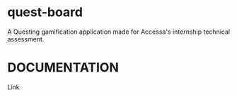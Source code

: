 # quest-board
A Questing gamification application made for Accessa's internship technical assessment.

<h1>DOCUMENTATION</h1>
<a href:"https://github.com/TimofteRazvan/quest-board/tree/master/AccesaDocumentation">Link</a>
